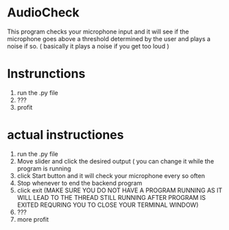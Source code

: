 # AudioCheck
This program checks your microphone input and it will see if the microphone goes above a threshold determined by the user and plays a noise if so. ( basically it plays a noise if you get too loud )


# Instrunctions
1. run the .py file
2. ???
3. profit

# actual instructiones
1. run the .py file
2. Move slider and click the desired output ( you can change it while the program is running
3. click Start button and it will check your microphone every so often 
4. Stop whenever to end the backend program
5. click exit (MAKE SURE YOU DO NOT HAVE A PROGRAM RUNNING AS IT WILL LEAD TO THE THREAD STILL RUNNING AFTER PROGRAM IS EXITED REQURING YOU TO CLOSE YOUR TERMINAL WINDOW)
6. ???
7. more profit
